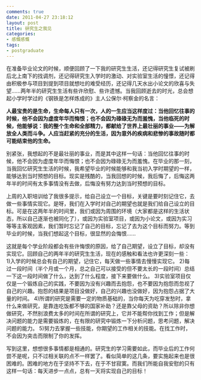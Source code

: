 ```yaml
---
comments: true
date: 2011-04-27 23:18:12
layout: post
title: 研究生之我见
categories:
- 感慨感慨
tags:
- postgraduate
---
```


在准备毕业论文的时候，顺便回顾了一下我的研究生生活，还记得研究生复试被刷后北上南下的找调剂，还记得研究生入学时的激动、对实验室生活的憧憬，还记得由积极参与项目到提到项目就想吐的难受经历，还记得几天水出小论文的欣喜与失望......两年半的研究生生活有些许欣慰、些许遗憾。当我回顾逝去的时光，总会想起小学时学过的《钢铁是怎样炼成的》主人公保尔·柯察金的名言：

**人最宝贵的是生命，生命每人只有一次，人的一生应当这样度过：当他回忆往事的时候，他不会因为虚度年华而悔恨；也不会因为碌碌无为而羞愧，当他临死的时候，他能够说：我的整个生命和全部精力，都献给了世界上最壮丽的事业——为解放全人类而斗争。人应当赶紧的充分的生活，因为意外的疾病和悲惨的事故随时都可能结束他的生命。**
<!-- more -->
别紧张，我想起的不是最壮丽的事业，而是其中这样一句话：当他回忆往事的时候，他不会因为虚度年华而悔恨；也不会因为碌碌无为而羞愧。在毕业的那一刻，当我回忆研究生生活的时候，我希望毕业的时候能够和我当初入学时期望的一样，能够达到当时预想的目标。现实是残酷的，当我回想的时候，我后悔了，后悔这两年半的时间有太多事情没有去做，后悔没有努力达到当时预想的目标。

上周的入职培训给了我很多提示，给自己设立一个目标，关键是要时刻记住它，去做一些事情实现它。是呀，我们在入学时对自己的期望也就是我们给自己设立的目标。可是在这两年半的时间里，我们或因为周围的环境（大家都是这样的生活状态，所以自己逐渐也被同化了），或因为实验室项目，或因为小论文，或因为实习等等主客观因素，我们暂时忘记了自己的目标，忘记了去为这个目标而努力。等到毕业的时候，当我们想起这个目标，很显然的会悔恨......

这就是每个学业阶段都会有些许悔恨的原因，给了自己期望，设立了目标，却没有实现它。回顾自己的两年半的研究生生活，现在的感触和看法也许更深刻一些：
1)入学的时候总会有自己的期望，记住它，每天做一些事情去慢慢实现它。
2)每过一段时间（半个月或一个月，总之自己可以接受的但不要太长的一段时间）总结一下这一段时间做了什么，达到了什么程度，接下来要做什么。
3)实验室项目仅仅是一个锻炼自己的实践，不要因为没有兴趣而去抱怨，也不要因为抱怨而忽视了自己的兴趣。抱怨的结果是项目没做好，自己的兴趣也没做好，因为抱怨占据了大量的时间。
4)所谓的研究是需要一定的物质基础的，当你每天为吃穿发愁时，拿什么来做研究，是靠连吃饭都不够的国家补助？还是靠父母的资助？所以除非你想做研究，不然别浪费太多的时间在所谓的研究上，它并不能帮你找到工作；但是解决问题的能力是需要锻炼的，在有限的研究中锻炼一下分析问题，思考问题，解决问题的能力。
5)努力去掌握一些技能，你期望的工作相关的技能。在找工作时，不会因为突击而限制了你的发挥。

写到这里，想想很多事情都是相通的。研究生的学习需要如此，而毕业后的工作何尝不是呢，只不过相关联的点不一样罢了。看似简单的这几条，要实施起来也是很困难的。困难的地方在于坚持不下去，在于不甘寂寞。而我们所能自我安慰的只有这样一句话：每天进步一点点，总有一天将实现自己的目标！
